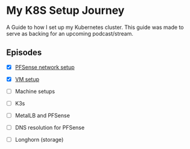 My K8S Setup Journey
================================================

A Guide to how I set up my Kubernetes cluster. This guide was made to serve as backing for an upcoming podcast/stream.

Episodes
---------------
* [X] [PFSense network setup](/PFSense%20K8S%20Network.md) 
* [X] [VM setup](VMs.md)
* [ ] Machine setups
* [ ] K3s
* [ ] MetalLB and PFSense
* [ ] DNS resolution for PFSense
* [ ] Longhorn (storage)




